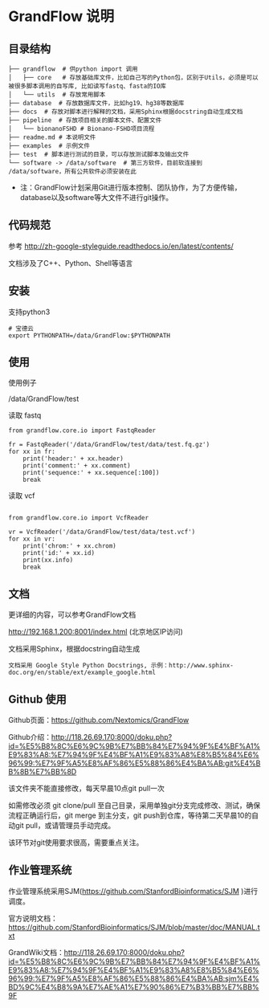 # GrandFlow 说明

## 目录结构

```
├── grandflow  # 供python import 调用
│   ├── core   # 存放基础库文件，比如自己写的Python包，区别于Utils，必须是可以被很多脚本调用的自写库, 比如读写fastq、fasta的IO库
│   └── utils  # 存放常用脚本
├── database  # 存放数据库文件，比如hg19、hg38等数据库
├── docs  # 存放对脚本进行解释的文档，采用Sphinx根据docstring自动生成文档
├── pipeline  # 存放项目相关的脚本文件、配置文件
│   └── bionanoFSHD # Bionano-FSHD项目流程
├── readme.md # 本说明文件
├── examples  # 示例文件
├── test  # 脚本进行测试的目录，可以存放测试脚本及输出文件
└── software -> /data/software  # 第三方软件，目前软连接到 /data/software，所有公共软件必须安装在此
```

- 注：GrandFlow计划采用Git进行版本控制、团队协作，为了方便传输，database以及software等大文件不进行git操作。

## 代码规范

参考 http://zh-google-styleguide.readthedocs.io/en/latest/contents/

文档涉及了C++、Python、Shell等语言


## 安装

支持python3

```
# 宝德云
export PYTHONPATH=/data/GrandFlow:$PYTHONPATH

```

## 使用

使用例子

/data/GrandFlow/test


读取 fastq

```
from grandflow.core.io import FastqReader

fr = FastqReader('/data/GrandFlow/test/data/test.fq.gz')
for xx in fr:
    print('header:' + xx.header)
    print('comment:' + xx.comment)
    print('sequence:' + xx.sequence[:100])
    break
```

读取 vcf

```

from grandflow.core.io import VcfReader

vr = VcfReader('/data/GrandFlow/test/data/test.vcf')
for xx in vr:
    print('chrom:' + xx.chrom)
    print('id:' + xx.id)
    print(xx.info)
    break
```

## 文档

更详细的内容，可以参考GrandFlow文档

http://192.168.1.200:8001/index.html (北京地区IP访问)

文档采用Sphinx，根据docstring自动生成

    文档采用 Google Style Python Docstrings, 示例：http://www.sphinx-doc.org/en/stable/ext/example_google.html

## Github 使用

Github页面：https://github.com/Nextomics/GrandFlow

Github介绍：http://118.26.69.170:8000/doku.php?id=%E5%B8%8C%E6%9C%9B%E7%BB%84%E7%94%9F%E4%BF%A1%E9%83%A8:%E7%94%9F%E4%BF%A1%E9%83%A8%E8%B5%84%E6%96%99:%E7%9F%A5%E8%AF%86%E5%88%86%E4%BA%AB:git%E4%BB%8B%E7%BB%8D

该文件夹不能直接修改，每天早晨10点git pull一次

如需修改必须 git clone/pull 至自己目录，采用单独git分支完成修改、测试，确保流程正确运行后，git merge 到主分支，git push到仓库，等待第二天早晨10的自动git pull，或请管理员手动完成。

该环节对git使用要求很高，需要重点关注。

## 作业管理系统

作业管理系统采用SJM(https://github.com/StanfordBioinformatics/SJM )进行调度。

官方说明文档：https://github.com/StanfordBioinformatics/SJM/blob/master/doc/MANUAL.txt

GrandWiki文档：http://118.26.69.170:8000/doku.php?id=%E5%B8%8C%E6%9C%9B%E7%BB%84%E7%94%9F%E4%BF%A1%E9%83%A8:%E7%94%9F%E4%BF%A1%E9%83%A8%E8%B5%84%E6%96%99:%E7%9F%A5%E8%AF%86%E5%88%86%E4%BA%AB:sjm%E4%BD%9C%E4%B8%9A%E7%AE%A1%E7%90%86%E7%B3%BB%E7%BB%9F

